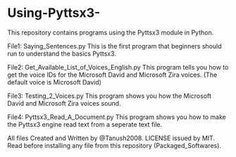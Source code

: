 # Using-Pyttsx3-
This repository contains programs using the Pyttsx3 module in Python.

File1: Saying_Sentences.py
This is the first program that beginners should run to understand the basics Pyttsx3.

File2: Get_Available_List_of_Voices_English.py
This program tells you how to get the voice IDs for the Microsoft David and Microsoft Zira voices.  (The default voice is Microsoft David)

File3: Testing_2_Voices.py
This program shows you how the Microsoft David and Microsoft Zira voices sound.

File4: Pyttsx3_Read_A_Document.py
This program shows you how to make the Pyttsx3 engine read text from a seperate text file.


All files Created and Written by @Tanush2008. 
LICENSE issued by MIT. Read before installing any file from this repository (Packaged_Softwares).
